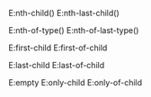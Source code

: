 E:nth-child()
E:nth-last-child()

E:nth-of-type()
E:nth-of-last-type()

E:first-child
E:first-of-child

E:last-child
E:last-of-child

E:empty
E:only-child
E:only-of-child